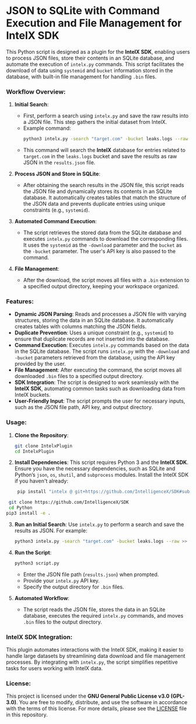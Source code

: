 # JSON to SQLite with Command Execution and File Management for IntelX SDK

This Python script is designed as a plugin for the **IntelX SDK**, enabling users to process JSON files, store their contents in an SQLite database, and automate the execution of `intelx.py` commands. This script facilitates the download of data using `systemid` and `bucket` information stored in the database, with built-in file management for handling `.bin` files.

### Workflow Overview:

1. **Initial Search**: 
   - First, perform a search using `intelx.py` and save the raw results into a JSON file. This step gathers the initial dataset from IntelX.
   - Example command:
     ```bash
     python3 intelx.py -search "target.com" -bucket leaks.logs --raw >> results.json
     ```
   - This command will search the **IntelX** database for entries related to `target.com` in the `leaks.logs` bucket and save the results as raw JSON in the `results.json` file.

2. **Process JSON and Store in SQLite**:
   - After obtaining the search results in the JSON file, this script reads the JSON file and dynamically stores its contents in an SQLite database. It automatically creates tables that match the structure of the JSON data and prevents duplicate entries using unique constraints (e.g., `systemid`).

3. **Automated Command Execution**:
   - The script retrieves the stored data from the SQLite database and executes `intelx.py` commands to download the corresponding files. It uses the `systemid` as the `-download` parameter and the `bucket` as the `-bucket` parameter. The user's API key is also passed to the command.

4. **File Management**:
   - After the download, the script moves all files with a `.bin` extension to a specified output directory, keeping your workspace organized.

### Features:
- **Dynamic JSON Parsing**: Reads and processes a JSON file with varying structures, storing the data in an SQLite database. It automatically creates tables with columns matching the JSON fields.
- **Duplicate Prevention**: Uses a unique constraint (e.g., `systemid`) to ensure that duplicate records are not inserted into the database.
- **Command Execution**: Executes `intelx.py` commands based on the data in the SQLite database. The script runs `intelx.py` with the `-download` and `-bucket` parameters retrieved from the database, using the API key provided by the user.
- **File Management**: After executing the command, the script moves all downloaded `.bin` files to a specified output directory.
- **SDK Integration**: The script is designed to work seamlessly with the **IntelX SDK**, automating common tasks such as downloading data from IntelX buckets.
- **User-Friendly Input**: The script prompts the user for necessary inputs, such as the JSON file path, API key, and output directory.

### Usage:
1. **Clone the Repository**:
   ```bash
   git clone IntelxPlugin
   cd IntelxPlugin
   ```

2. **Install Dependencies**:
   This script requires Python 3 and the **IntelX SDK**. Ensure you have the necessary dependencies, such as SQLite and Python’s `json`, `os`, `shutil`, and `subprocess` modules. Install the IntelX SDK if you haven't already:
   ```bash
    pip install "intelx @ git+https://github.com/IntelligenceX/SDK#subdirectory=Python"
   ```
  ```bash
   git clone https://github.com/IntelligenceX/SDK
   cd Python
  pip3 install -e . 
  ```
3. **Run an Initial Search**:
   Use `intelx.py` to perform a search and save the results as JSON. For example:
   ```bash
   python3 intelx.py -search "target.com" -bucket leaks.logs --raw >> results.json
   ```

4. **Run the Script**:
   ```bash
   python3 script.py
   ```
   - Enter the JSON file path (`results.json`) when prompted.
   - Provide your `intelx.py` API key.
   - Specify the output directory for `.bin` files.

5. **Automated Workflow**:
   - The script reads the JSON file, stores the data in an SQLite database, executes the required `intelx.py` commands, and moves `.bin` files to the output directory.

### IntelX SDK Integration:

This plugin automates interactions with the IntelX SDK, making it easier to handle large datasets by streamlining data download and file management processes. By integrating with `intelx.py`, the script simplifies repetitive tasks for users working with IntelX data.

### License:

This project is licensed under the **GNU General Public License v3.0 (GPL-3.0)**. You are free to modify, distribute, and use the software in accordance with the terms of this license. For more details, please see the [LICENSE](LICENSE) file in this repository.



